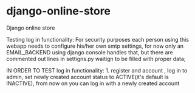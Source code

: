 # django-online-store
Django online store

Testing log in functionality: 
For security purposes each person using this webapp needs to configure his/her own smtp settings, for now only an EMAIL_BACKEND using django console handles that, but
there are commented out lines in settigns.py waitign to be filled with proper data; 

IN ORDER TO TEST log in functionality: 1. register and account , log in to admin, set newly created account status to ACTIVE(it's default is INACTIVE), 
from now on you can log in with a newly created account

